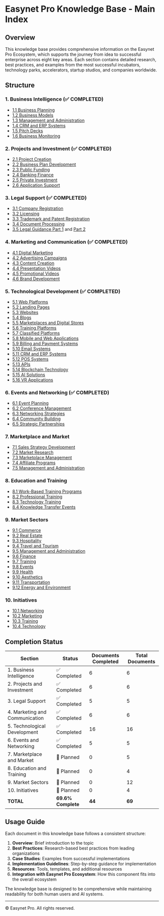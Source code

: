 # Easynet Pro Knowledge Base - Main Index

## Overview

This knowledge base provides comprehensive information on the Easynet Pro Ecosystem, which supports the journey from idea to successful enterprise across eight key areas. Each section contains detailed research, best practices, and examples from the most successful incubators, technology parks, accelerators, startup studios, and companies worldwide.

## Structure

### 1. Business Intelligence (✅ COMPLETED)
- [1.1 Business Planning](01-business-intelligence/01-business-planning.md)
- [1.2 Business Models](01-business-intelligence/02-business-models.md)
- [1.3 Management and Administration](01-business-intelligence/03-management-administration.md)
- [1.4 CRM and ERP Systems](01-business-intelligence/04-crm-erp-systems.md)
- [1.5 Pitch Decks](01-business-intelligence/05-pitch-decks.md)
- [1.6 Business Monitoring](01-business-intelligence/06-business-monitoring.md)

### 2. Projects and Investment (✅ COMPLETED)
- [2.1 Project Creation](02-projects-and-investment/01-project-creation.md)
- [2.2 Business Plan Development](02-projects-and-investment/02-business-plan-development.md)
- [2.3 Public Funding](02-projects-and-investment/03-public-funding.md)
- [2.4 Banking Finance](02-projects-and-investment/04-banking-finance.md)
- [2.5 Private Investment](02-projects-and-investment/05-private-investment.md)
- [2.6 Application Support](02-projects-and-investment/06-application-support.md)

### 3. Legal Support (✅ COMPLETED)
- [3.1 Company Registration](03-legal-support/01-company-registration.md)
- [3.2 Licensing](03-legal-support/02-licensing.md)
- [3.3 Trademark and Patent Registration](03-legal-support/03-trademark-patent-registration.md)
- [3.4 Document Processing](03-legal-support/04-document-processing.md)
- [3.5 Legal Guidance Part 1](03-legal-support/05-legal-guidance-part1.md) and [Part 2](03-legal-support/05-legal-guidance-part2.md)

### 4. Marketing and Communication (✅ COMPLETED)
- [4.1 Digital Marketing](04-marketing-and-communication/01-digital-marketing.md)
- [4.2 Advertising Campaigns](04-marketing-and-communication/02-advertising-campaigns.md)
- [4.3 Content Creation](04-marketing-and-communication/03-content-creation.md)
- [4.4 Presentation Videos](04-marketing-and-communication/04-presentation-videos.md)
- [4.5 Promotional Videos](04-marketing-and-communication/05-promotional-videos.md)
- [4.6 Brand Development](04-marketing-and-communication/06-brand-development.md)

### 5. Technological Development (✅ COMPLETED)
- [5.1 Web Platforms](05-technological-development/01-web-platforms.md) 
- [5.2 Landing Pages](05-technological-development/02-landing-pages.md) 
- [5.3 Websites](05-technological-development/03-websites.md) 
- [5.4 Blogs](05-technological-development/04-blogs.md) 
- [5.5 Marketplaces and Digital Stores](05-technological-development/05-marketplaces-digital-stores.md) 
- [5.6 Training Platforms](05-technological-development/06-training-platforms.md) 
- [5.7 Classified Platforms](05-technological-development/07-classified-platforms.md) 
- [5.8 Mobile and Web Applications](05-technological-development/08-mobile-web-applications.md) 
- [5.9 Billing and Payment Systems](05-technological-development/09-billing-payment-systems.md) 
- [5.10 Email Systems](05-technological-development/10-email-systems.md) 
- [5.11 CRM and ERP Systems](05-technological-development/11-crm-erp-systems.md) 
- [5.12 POS Systems](05-technological-development/12-pos-systems.md) 
- [5.13 APIs](05-technological-development/13-apis.md) 
- [5.14 Blockchain Technology](05-technological-development/14-blockchain-technology.md) 
- [5.15 AI Solutions](05-technological-development/15-ai-solutions.md) 
- [5.16 VR Applications](05-technological-development/16-vr-applications.md) 

### 6. Events and Networking (✅ COMPLETED)
- [6.1 Event Planning](06-events-and-networking/01-event-planning.md) 
- [6.2 Conference Management](06-events-and-networking/02-conference-management.md) 
- [6.3 Networking Strategies](06-events-and-networking/03-networking-strategies.md) 
- [6.4 Community Building](06-events-and-networking/04-community-building.md) 
- [6.5 Strategic Partnerships](06-events-and-networking/05-strategic-partnerships.md) 

### 7. Marketplace and Market
- [7.1 Sales Strategy Development](07-marketplace-and-market/01-sales-strategy-development.md)
- [7.2 Market Research](07-marketplace-and-market/02-market-research.md)
- [7.3 Marketplace Management](07-marketplace-and-market/03-marketplace-management.md)
- [7.4 Affiliate Programs](07-marketplace-and-market/04-affiliate-programs.md)
- [7.5 Management and Administration](07-marketplace-and-market/05-management-administration.md)

### 8. Education and Training
- [8.1 Work-Based Training Programs](08-education-and-training/01-work-based-training.md)
- [8.2 Professional Training](08-education-and-training/02-professional-training.md)
- [8.3 Technology Training](08-education-and-training/03-technology-training.md)
- [8.4 Knowledge Transfer Events](08-education-and-training/04-knowledge-transfer-events.md)

### 9. Market Sectors
- [9.1 Commerce](09-market-sectors/01-commerce.md)
- [9.2 Real Estate](09-market-sectors/02-real-estate.md)
- [9.3 Hospitality](09-market-sectors/03-hospitality.md)
- [9.4 Travel and Tourism](09-market-sectors/04-travel-tourism.md)
- [9.5 Management and Administration](09-market-sectors/05-management-administration.md)
- [9.6 Finance](09-market-sectors/06-finance.md)
- [9.7 Training](09-market-sectors/07-training.md)
- [9.8 Events](09-market-sectors/08-events.md)
- [9.9 Health](09-market-sectors/09-health.md)
- [9.10 Aesthetics](09-market-sectors/10-aesthetics.md)
- [9.11 Transportation](09-market-sectors/11-transportation.md)
- [9.12 Energy and Environment](09-market-sectors/12-energy-environment.md)

### 10. Initiatives
- [10.1 Networking](10-initiatives/01-networking.md)
- [10.2 Marketing](10-initiatives/02-marketing.md)
- [10.3 Training](10-initiatives/03-training.md)
- [10.4 Technology](10-initiatives/04-technology.md)

## Completion Status

| Section | Status | Documents Completed | Total Documents |
|---------|--------|---------------------|-----------------|
| 1. Business Intelligence | ✅ Completed | 6 | 6 |
| 2. Projects and Investment | ✅ Completed | 6 | 6 |
| 3. Legal Support | ✅ Completed | 5 | 5 |
| 4. Marketing and Communication | ✅ Completed | 6 | 6 |
| 5. Technological Development | ✅ Completed | 16 | 16 |
| 6. Events and Networking | ✅ Completed | 5 | 5 |
| 7. Marketplace and Market | 📝 Planned | 0 | 5 |
| 8. Education and Training | 📝 Planned | 0 | 4 |
| 9. Market Sectors | 📝 Planned | 0 | 12 |
| 10. Initiatives | 📝 Planned | 0 | 4 |
| **TOTAL** | **69.6% Complete** | **44** | **69** |

## Usage Guide

Each document in this knowledge base follows a consistent structure:

1. **Overview**: Brief introduction to the topic
2. **Best Practices**: Research-based best practices from leading organizations
3. **Case Studies**: Examples from successful implementations
4. **Implementation Guidelines**: Step-by-step guidance for implementation
5. **Resources**: Tools, templates, and additional resources
6. **Integration with Easynet Pro Ecosystem**: How this component fits into the overall ecosystem

The knowledge base is designed to be comprehensive while maintaining readability for both human users and AI systems.

---

© Easynet Pro. All rights reserved.